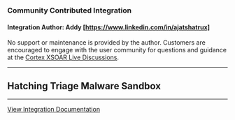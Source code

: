 ### Community Contributed Integration
 #### Integration Author: Addy [https://www.linkedin.com/in/ajatshatrux]
 No support or maintenance is provided by the author. Customers are encouraged to engage with the user community for questions and guidance at the [Cortex XSOAR Live Discussions](https://live.paloaltonetworks.com/t5/cortex-xsoar-discussions/bd-p/Cortex_XSOAR_Discussions).
***
## Hatching Triage Malware Sandbox
---
[View Integration Documentation](https://xsoar.pan.dev/docs/reference/integrations/hatching-triage)